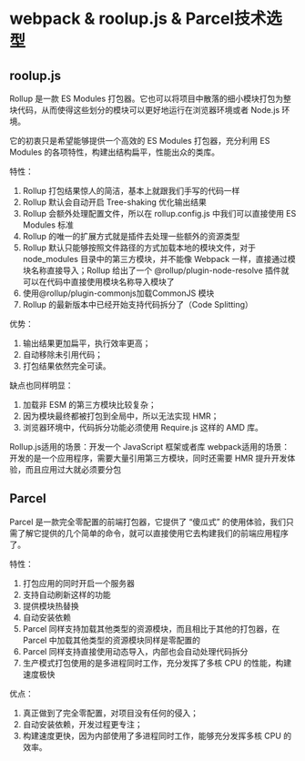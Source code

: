 # webpack & roolup.js & Parcel技术选型

##  roolup.js

Rollup 是一款 ES Modules 打包器。它也可以将项目中散落的细小模块打包为整块代码，从而使得这些划分的模块可以更好地运行在浏览器环境或者 Node.js 环境。

它的初衷只是希望能够提供一个高效的 ES Modules 打包器，充分利用 ES Modules 的各项特性，构建出结构扁平，性能出众的类库。

特性：

1. Rollup 打包结果惊人的简洁，基本上就跟我们手写的代码一样
2. Rollup 默认会自动开启 Tree-shaking 优化输出结果
3. Rollup 会额外处理配置文件，所以在 rollup.config.js 中我们可以直接使用 ES Modules 标准
4. Rollup 的唯一的扩展方式就是插件去处理一些额外的资源类型
5. Rollup 默认只能够按照文件路径的方式加载本地的模块文件，对于 node_modules 目录中的第三方模块，并不能像 Webpack 一样，直接通过模块名称直接导入；Rollup 给出了一个 @rollup/plugin-node-resolve 插件就可以在代码中直接使用模块名称导入模块了
6. 使用@rollup/plugin-commonjs加载CommonJS 模块
7. Rollup 的最新版本中已经开始支持代码拆分了（Code Splitting）

优势：

1. 输出结果更加扁平，执行效率更高；
2. 自动移除未引用代码；
3. 打包结果依然完全可读。

缺点也同样明显：

1. 加载非 ESM 的第三方模块比较复杂；
2. 因为模块最终都被打包到全局中，所以无法实现 HMR；
3. 浏览器环境中，代码拆分功能必须使用 Require.js 这样的 AMD 库。


Rollup.js适用的场景：开发一个 JavaScript 框架或者库
webpack适用的场景：开发的是一个应用程序，需要大量引用第三方模块，同时还需要 HMR 提升开发体验，而且应用过大就必须要分包

## Parcel

Parcel 是一款完全零配置的前端打包器，它提供了 “傻瓜式” 的使用体验，我们只需了解它提供的几个简单的命令，就可以直接使用它去构建我们的前端应用程序了。

特性：

1. 打包应用的同时开启一个服务器
2. 支持自动刷新这样的功能
3. 提供模块热替换
4. 自动安装依赖
5. Parcel 同样支持加载其他类型的资源模块，而且相比于其他的打包器，在 Parcel 中加载其他类型的资源模块同样是零配置的
6. Parcel 同样支持直接使用动态导入，内部也会自动处理代码拆分
7. 生产模式打包使用的是多进程同时工作，充分发挥了多核 CPU 的性能，构建速度极快

优点：

1. 真正做到了完全零配置，对项目没有任何的侵入；
2. 自动安装依赖，开发过程更专注；
3. 构建速度更快，因为内部使用了多进程同时工作，能够充分发挥多核 CPU 的效率。